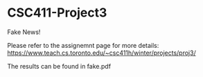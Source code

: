 # CSC411-Project3
Fake News!

Please refer to the assignemnt page for more details: https://www.teach.cs.toronto.edu/~csc411h/winter/projects/proj3/

The results can be found in fake.pdf
